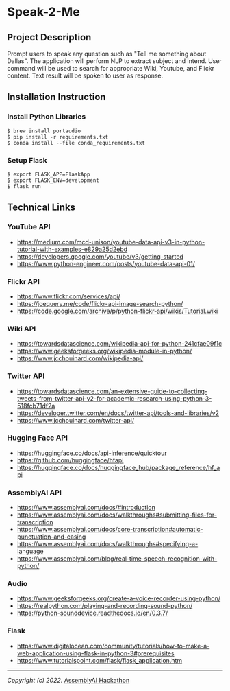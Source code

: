 # Speak-2-Me
## Project Description
Prompt users to speak any question such as "Tell me something about Dallas". The application will perform NLP to extract subject and intend. User command will be used to search for appropriate Wiki, Youtube, and Flickr content. Text result will be spoken to user as response.

## Installation Instruction
### Install Python Libraries
```
$ brew install portaudio
$ pip install -r requirements.txt
$ conda install --file conda_requirements.txt
```

### Setup Flask
```
$ export FLASK_APP=FlaskApp
$ export FLASK_ENV=development
$ flask run
```

## Technical Links

### YouTube API
- https://medium.com/mcd-unison/youtube-data-api-v3-in-python-tutorial-with-examples-e829a25d2ebd
- https://developers.google.com/youtube/v3/getting-started
- https://www.python-engineer.com/posts/youtube-data-api-01/

### Flickr API
- https://www.flickr.com/services/api/
- https://joequery.me/code/flickr-api-image-search-python/
- https://code.google.com/archive/p/python-flickr-api/wikis/Tutorial.wiki

### Wiki API
- https://towardsdatascience.com/wikipedia-api-for-python-241cfae09f1c
- https://www.geeksforgeeks.org/wikipedia-module-in-python/
- https://www.jcchouinard.com/wikipedia-api/

### Twitter API
- https://towardsdatascience.com/an-extensive-guide-to-collecting-tweets-from-twitter-api-v2-for-academic-research-using-python-3-518fcb71df2a
- https://developer.twitter.com/en/docs/twitter-api/tools-and-libraries/v2
- https://www.jcchouinard.com/twitter-api/

### Hugging Face API
- https://huggingface.co/docs/api-inference/quicktour
- https://github.com/huggingface/hfapi
- https://huggingface.co/docs/huggingface_hub/package_reference/hf_api

### AssemblyAI API
- https://www.assemblyai.com/docs/#introduction
- https://www.assemblyai.com/docs/walkthroughs#submitting-files-for-transcription
- https://www.assemblyai.com/docs/core-transcription#automatic-punctuation-and-casing
- https://www.assemblyai.com/docs/walkthroughs#specifying-a-language
- https://www.assemblyai.com/blog/real-time-speech-recognition-with-python/

### Audio
- https://www.geeksforgeeks.org/create-a-voice-recorder-using-python/
- https://realpython.com/playing-and-recording-sound-python/
- https://python-sounddevice.readthedocs.io/en/0.3.7/

### Flask
- https://www.digitalocean.com/community/tutorials/how-to-make-a-web-application-using-flask-in-python-3#prerequisites
- https://www.tutorialspoint.com/flask/flask_application.htm


---
*Copyright (c) 2022.* [AssemblyAI Hackathon](https://hackathon.assemblyai.com/)
